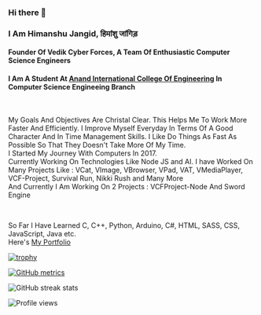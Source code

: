 ### Hi there 👋

### I Am Himanshu Jangid, हिमांशु जांगिड़

#### Founder Of Vedik Cyber Forces, A Team Of Enthusiastic Computer Science Engineers 
#### I Am A Student At <a href="https://anandice.ac.in">Anand International College Of Engineering</a> In Computer Science Engineeing Branch

<br>

My Goals And Objectives Are Christal Clear. This Helps Me To Work More Faster And Efficiently.
I Improve Myself Everyday In Terms Of A Good Character And In Time Management Skills.
I Like Do Things As Fast As Possible So That They Doesn't Take More Of My Time.
<br>
I Started My Journey With Computers In 2017.
<br>
Currently Working On Technologies Like Node JS and AI.
I have Worked On Many Projects Like :
VCat, VImage, VBrowser, VPad, VAT, VMediaPlayer, VCF-Project, Survival Run, Nikki Rush and Many More
<br>
And Currently I Am Working On 2 Projects : VCFProject-Node And Sword Engine

<br>

So Far I Have Learned C, C++, Python, Arduino, C#, HTML, SASS, CSS, JavaScript, Java etc.
<br>
Here's <a href="https://vcfstudio.in/members/himanshu">My Portfolio</a>



[![trophy](https://github-profile-trophy.vercel.app/?username=ankit1509)](https://github.com/ryo-ma/github-profile-trophy)

[![GitHub metrics](https://metrics.lecoq.io/himanshurajora)](https://metrics.lecoq.io/himanshurajora)

![GitHub streak stats](https://github-readme-streak-stats.herokuapp.com/?user=himanshurajora) 


![Profile views](https://gpvc.arturio.dev/himanshurajora)   
<!--
**himanshurajora/himanshurajora** is a ✨ _special_ ✨ repository because its `README.md` (this file) appears on your GitHub profile.

Here are some ideas to get you started:

- 🔭 I’m currently working on ...
- 🌱 I’m currently learning ...
- 👯 I’m looking to collaborate on ...
- 🤔 I’m looking for help with ...
- 💬 Ask me about ...
- 📫 How to reach me: ...
- 😄 Pronouns: ...
- ⚡ Fun fact: ...
-->

<!-- [![trophy](https://github-profile-trophy.vercel.app/?username=himanshurajora)](https://github.com/ryo-ma/github-profile-trophy)
<hr>

[![GitHub metrics](https://metrics.lecoq.io/himanshurajora)](https://metrics.lecoq.io/himanshurajora)  

![GitHub streak stats](https://github-readme-streak-stats.herokuapp.com/?user=himanshurajora)  



<h2>Starring repos will be appreciated as your ❤️ for me. 😃 </h2> -->
